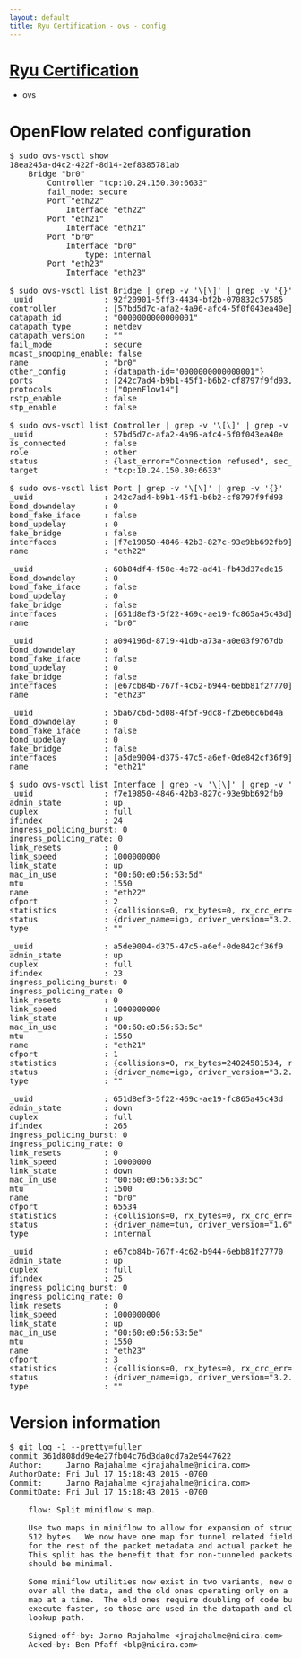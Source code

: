 ```yaml
---
layout: default
title: Ryu Certification - ovs - config
---
```

# [Ryu Certification](http://osrg.github.io/ryu/certification.html)
* ovs 

# OpenFlow related configuration
<pre>
$ sudo ovs-vsctl show
18ea245a-d4c2-422f-8d14-2ef8385781ab
    Bridge "br0"
        Controller "tcp:10.24.150.30:6633"
        fail_mode: secure
        Port "eth22"
            Interface "eth22"
        Port "eth21"
            Interface "eth21"
        Port "br0"
            Interface "br0"
                type: internal
        Port "eth23"
            Interface "eth23"

$ sudo ovs-vsctl list Bridge | grep -v '\[\]' | grep -v '{}'
_uuid               : 92f20901-5ff3-4434-bf2b-070832c57585
controller          : [57bd5d7c-afa2-4a96-afc4-5f0f043ea40e]
datapath_id         : "0000000000000001"
datapath_type       : netdev
datapath_version    : "<built-in>"
fail_mode           : secure
mcast_snooping_enable: false
name                : "br0"
other_config        : {datapath-id="0000000000000001"}
ports               : [242c7ad4-b9b1-45f1-b6b2-cf8797f9fd93, 5ba67c6d-5d08-4f5f-9dc8-f2be66c6bd4a, 60b84df4-f58e-4e72-ad41-fb43d37ede15, a094196d-8719-41db-a73a-a0e03f9767db]
protocols           : ["OpenFlow14"]
rstp_enable         : false
stp_enable          : false

$ sudo ovs-vsctl list Controller | grep -v '\[\]' | grep -v '{}'
_uuid               : 57bd5d7c-afa2-4a96-afc4-5f0f043ea40e
is_connected        : false
role                : other
status              : {last_error="Connection refused", sec_since_disconnect="2", state=BACKOFF}
target              : "tcp:10.24.150.30:6633"

$ sudo ovs-vsctl list Port | grep -v '\[\]' | grep -v '{}'
_uuid               : 242c7ad4-b9b1-45f1-b6b2-cf8797f9fd93
bond_downdelay      : 0
bond_fake_iface     : false
bond_updelay        : 0
fake_bridge         : false
interfaces          : [f7e19850-4846-42b3-827c-93e9bb692fb9]
name                : "eth22"

_uuid               : 60b84df4-f58e-4e72-ad41-fb43d37ede15
bond_downdelay      : 0
bond_fake_iface     : false
bond_updelay        : 0
fake_bridge         : false
interfaces          : [651d8ef3-5f22-469c-ae19-fc865a45c43d]
name                : "br0"

_uuid               : a094196d-8719-41db-a73a-a0e03f9767db
bond_downdelay      : 0
bond_fake_iface     : false
bond_updelay        : 0
fake_bridge         : false
interfaces          : [e67cb84b-767f-4c62-b944-6ebb81f27770]
name                : "eth23"

_uuid               : 5ba67c6d-5d08-4f5f-9dc8-f2be66c6bd4a
bond_downdelay      : 0
bond_fake_iface     : false
bond_updelay        : 0
fake_bridge         : false
interfaces          : [a5de9004-d375-47c5-a6ef-0de842cf36f9]
name                : "eth21"

$ sudo ovs-vsctl list Interface | grep -v '\[\]' | grep -v '{}'
_uuid               : f7e19850-4846-42b3-827c-93e9bb692fb9
admin_state         : up
duplex              : full
ifindex             : 24
ingress_policing_burst: 0
ingress_policing_rate: 0
link_resets         : 0
link_speed          : 1000000000
link_state          : up
mac_in_use          : "00:60:e0:56:53:5d"
mtu                 : 1550
name                : "eth22"
ofport              : 2
statistics          : {collisions=0, rx_bytes=0, rx_crc_err=0, rx_dropped=0, rx_errors=0, rx_frame_err=0, rx_over_err=0, rx_packets=0, tx_bytes=18089315792, tx_dropped=0, tx_errors=0, tx_packets=12064077}
status              : {driver_name=igb, driver_version="3.2.10-k", firmware_version="2.10-9"}
type                : ""

_uuid               : a5de9004-d375-47c5-a6ef-0de842cf36f9
admin_state         : up
duplex              : full
ifindex             : 23
ingress_policing_burst: 0
ingress_policing_rate: 0
link_resets         : 0
link_speed          : 1000000000
link_state          : up
mac_in_use          : "00:60:e0:56:53:5c"
mtu                 : 1550
name                : "eth21"
ofport              : 1
statistics          : {collisions=0, rx_bytes=24024581534, rx_crc_err=0, rx_dropped=0, rx_errors=0, rx_frame_err=0, rx_over_err=0, rx_packets=16026376, tx_bytes=0, tx_dropped=0, tx_errors=0, tx_packets=0}
status              : {driver_name=igb, driver_version="3.2.10-k", firmware_version="2.10-9"}
type                : ""

_uuid               : 651d8ef3-5f22-469c-ae19-fc865a45c43d
admin_state         : down
duplex              : full
ifindex             : 265
ingress_policing_burst: 0
ingress_policing_rate: 0
link_resets         : 0
link_speed          : 10000000
link_state          : down
mac_in_use          : "00:60:e0:56:53:5c"
mtu                 : 1500
name                : "br0"
ofport              : 65534
statistics          : {collisions=0, rx_bytes=0, rx_crc_err=0, rx_dropped=0, rx_errors=0, rx_frame_err=0, rx_over_err=0, rx_packets=0, tx_bytes=0, tx_dropped=0, tx_errors=0, tx_packets=0}
status              : {driver_name=tun, driver_version="1.6", firmware_version="N/A"}
type                : internal

_uuid               : e67cb84b-767f-4c62-b944-6ebb81f27770
admin_state         : up
duplex              : full
ifindex             : 25
ingress_policing_burst: 0
ingress_policing_rate: 0
link_resets         : 0
link_speed          : 1000000000
link_state          : up
mac_in_use          : "00:60:e0:56:53:5e"
mtu                 : 1550
name                : "eth23"
ofport              : 3
statistics          : {collisions=0, rx_bytes=0, rx_crc_err=0, rx_dropped=0, rx_errors=0, rx_frame_err=0, rx_over_err=0, rx_packets=0, tx_bytes=1176922500, tx_dropped=0, tx_errors=0, tx_packets=784615}
status              : {driver_name=igb, driver_version="3.2.10-k", firmware_version="2.10-9"}
type                : ""
</pre>

# Version information
<pre>
$ git log -1 --pretty=fuller
commit 361d808dd9e4e27fb04c76d3da0cd7a2e9447622
Author:     Jarno Rajahalme &lt;jrajahalme@nicira.com&gt;
AuthorDate: Fri Jul 17 15:18:43 2015 -0700
Commit:     Jarno Rajahalme &lt;jrajahalme@nicira.com&gt;
CommitDate: Fri Jul 17 15:18:43 2015 -0700

    flow: Split miniflow's map.
    
    Use two maps in miniflow to allow for expansion of struct flow past
    512 bytes.  We now have one map for tunnel related fields, and another
    for the rest of the packet metadata and actual packet header fields.
    This split has the benefit that for non-tunneled packets the overhead
    should be minimal.
    
    Some miniflow utilities now exist in two variants, new ones operating
    over all the data, and the old ones operating only on a single 64-bit
    map at a time.  The old ones require doubling of code but should
    execute faster, so those are used in the datapath and classifier's
    lookup path.
    
    Signed-off-by: Jarno Rajahalme &lt;jrajahalme@nicira.com&gt;
    Acked-by: Ben Pfaff &lt;blp@nicira.com&gt;
</pre>
